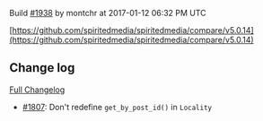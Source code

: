Build [#1938](https://circleci.com/gh/spiritedmedia/spiritedmedia/1938) by montchr at 2017-01-12 06:32 PM UTC

[https://github.com/spiritedmedia/spiritedmedia/compare/v5.0.14](https://github.com/spiritedmedia/spiritedmedia/compare/v5.0.14)
## Change log
[Full Changelog](https://github.com/spiritedmedia/spiritedmedia/compare/v5.0.13...v5.0.14)

 - [#1807](https://github.com/spiritedmedia/spiritedmedia/pull/1807): Don't redefine `get_by_post_id()` in `Locality`
